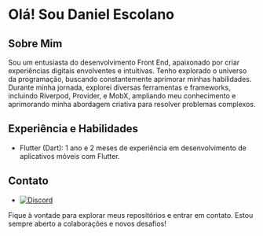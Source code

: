 # Olá! Sou Daniel Escolano

## Sobre Mim

Sou um entusiasta do desenvolvimento Front End, apaixonado por criar experiências digitais envolventes e intuitivas. Tenho explorado o universo da programação, buscando constantemente aprimorar minhas habilidades.
Durante minha jornada, explorei diversas ferramentas e frameworks, incluindo Riverpod, Provider, e MobX, ampliando meu conhecimento e aprimorando minha abordagem criativa para resolver problemas complexos.

## Experiência e Habilidades
- Flutter (Dart): 1 ano e 2 meses de experiência em desenvolvimento de aplicativos móveis com Flutter.

## Contato

- [![Discord](https://img.shields.io/badge/Discord-%237289DA.svg?logo=discord&logoColor=white)](https://discord.com/channels/@Escolano#7294) 

Fique à vontade para explorar meus repositórios e entrar em contato.
Estou sempre aberto a colaborações e novos desafios!
